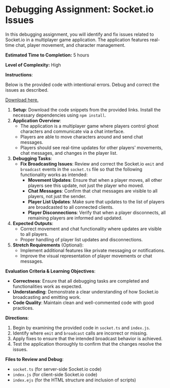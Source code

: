 # Debugging Assignment: Socket.io Issues

In this debugging assignment, you will identify and fix issues related to Socket.io in a multiplayer game application. The application features real-time chat, player movement, and character management.

**Estimated Time to Completion:** 5 hours

**Level of Complexity:** High

**Instructions**:

Below is the provided code with intentional errors. Debug and correct the issues as described.

[Download here.]([https://drive.google.com/file/d/1WAMy0bWNr8u7h9kD1HrOZ1MjMmldvPtz/view?usp=sharing](https://drive.google.com/file/d/1-Cy0nJocM4pnGxoqnMbNQjxXBYYanKk7/view?usp=sharing))

1. **Setup**: Download the code snippets from the provided links. Install the necessary dependencies using `npm install`.
2. **Application Overview**:
    - The application is a multiplayer game where players control ghost characters and communicate via a chat interface.
    - Players are able to move characters around and send chat messages.
    - Players should see real-time updates for other players' movements, chat messages, and changes in the player list.
3. **Debugging Tasks**:
    - **Fix Broadcasting Issues**: Review and correct the Socket.io `emit` and `broadcast` events in the `socket.ts` file so that the following functionality works as intended:
        - **Movement Updates**: Ensure that when a player moves, all other players see this update, not just the player who moved.
        - **Chat Messages**: Confirm that chat messages are visible to all players, not just the sender.
        - **Player List Updates**: Make sure that updates to the list of players are broadcasted to all connected clients.
        - **Player Disconnections**: Verify that when a player disconnects, all remaining players are informed and updated.
4. **Expected Outputs**:
    - Correct movement and chat functionality where updates are visible to all players.
    - Proper handling of player list updates and disconnections.
5. **Stretch Requirements** (Optional):
    - Implement additional features like private messaging or notifications.
    - Improve the visual representation of player movements or chat messages.

**Evaluation Criteria & Learning Objectives**:

- **Correctness**: Ensure that all debugging tasks are completed and functionalities work as expected.
- **Understanding**: Demonstrate a clear understanding of how Socket.io broadcasting and emitting work.
- **Code Quality**: Maintain clean and well-commented code with good practices.

**Directions**:

1. Begin by examining the provided code in `socket.ts` and `index.js`.
2. Identify where `emit` and `broadcast` calls are incorrect or missing.
3. Apply fixes to ensure that the intended broadcast behavior is achieved.
4. Test the application thoroughly to confirm that the changes resolve the issues.

**Files to Review and Debug**:

- `socket.ts` (for server-side Socket.io code)
- `index.js` (for client-side Socket.io code)
- `index.ejs` (for the HTML structure and inclusion of scripts)
